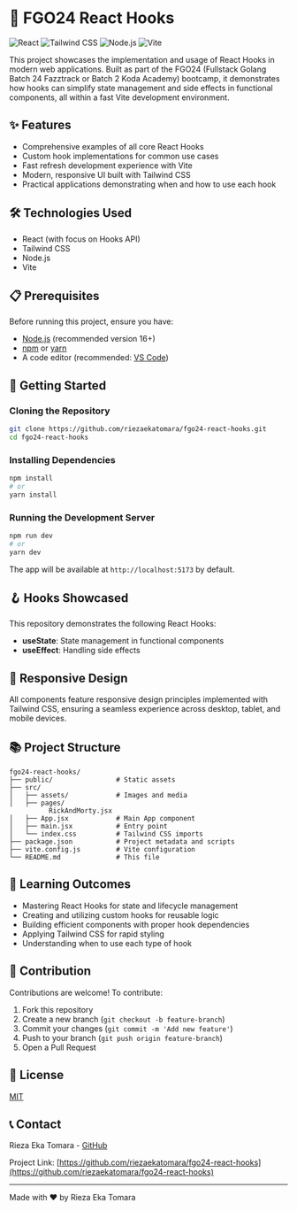 # 🚀 FGO24 React Hooks

![React](https://img.shields.io/badge/React-20232A?style=for-the-badge&logo=react&logoColor=61DAFB)
![Tailwind CSS](https://img.shields.io/badge/Tailwind_CSS-38B2AC?style=for-the-badge&logo=tailwind-css&logoColor=white)
![Node.js](https://img.shields.io/badge/Node.js-43853D?style=for-the-badge&logo=node.js&logoColor=white)
![Vite](https://img.shields.io/badge/Vite-646CFF?style=for-the-badge&logo=vite&logoColor=white)

This project showcases the implementation and usage of React Hooks in modern web applications. Built as part of the FGO24 (Fullstack Golang Batch 24 Fazztrack or Batch 2 Koda Academy) bootcamp, it demonstrates how hooks can simplify state management and side effects in functional components, all within a fast Vite development environment.

## ✨ Features

- Comprehensive examples of all core React Hooks
- Custom hook implementations for common use cases
- Fast refresh development experience with Vite
- Modern, responsive UI built with Tailwind CSS
- Practical applications demonstrating when and how to use each hook

## 🛠️ Technologies Used

- React (with focus on Hooks API)
- Tailwind CSS
- Node.js
- Vite

## 📋 Prerequisites

Before running this project, ensure you have:

- [Node.js](https://nodejs.org/) (recommended version 16+)
- [npm](https://www.npmjs.com/) or [yarn](https://yarnpkg.com/)
- A code editor (recommended: [VS Code](https://code.visualstudio.com/))

## 🚀 Getting Started

### Cloning the Repository

```bash
git clone https://github.com/riezaekatomara/fgo24-react-hooks.git
cd fgo24-react-hooks
```

### Installing Dependencies

```bash
npm install
# or
yarn install
```

### Running the Development Server

```bash
npm run dev
# or
yarn dev
```

The app will be available at `http://localhost:5173` by default.

## 🪝 Hooks Showcased

This repository demonstrates the following React Hooks:

- **useState**: State management in functional components
- **useEffect**: Handling side effects

## 📱 Responsive Design

All components feature responsive design principles implemented with Tailwind CSS, ensuring a seamless experience across desktop, tablet, and mobile devices.

## 📚 Project Structure

```
fgo24-react-hooks/
├── public/                # Static assets
├── src/
│   ├── assets/            # Images and media
│   ├── pages/
          RickAndMorty.jsx
│   ├── App.jsx            # Main App component
│   ├── main.jsx           # Entry point
│   └── index.css          # Tailwind CSS imports
├── package.json           # Project metadata and scripts
├── vite.config.js         # Vite configuration
└── README.md              # This file
```

## 🧠 Learning Outcomes

- Mastering React Hooks for state and lifecycle management
- Creating and utilizing custom hooks for reusable logic
- Building efficient components with proper hook dependencies
- Applying Tailwind CSS for rapid styling
- Understanding when to use each type of hook

## 🔄 Contribution

Contributions are welcome! To contribute:

1. Fork this repository
2. Create a new branch (`git checkout -b feature-branch`)
3. Commit your changes (`git commit -m 'Add new feature'`)
4. Push to your branch (`git push origin feature-branch`)
5. Open a Pull Request

## 📜 License

[MIT](https://choosealicense.com/licenses/mit/)

## 📞 Contact

Rieza Eka Tomara - [GitHub](https://github.com/riezaekatomara)

Project Link: [https://github.com/riezaekatomara/fgo24-react-hooks](https://github.com/riezaekatomara/fgo24-react-hooks)

---

Made with ❤️ by Rieza Eka Tomara
